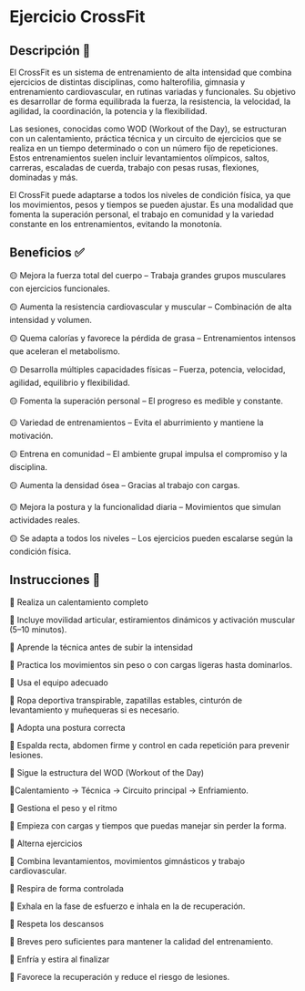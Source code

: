 # Ejercicio CrossFit

## Descripción 📖 

El CrossFit es un sistema de entrenamiento de alta intensidad que combina ejercicios de distintas disciplinas, como halterofilia, gimnasia y entrenamiento cardiovascular, en rutinas variadas y funcionales. Su objetivo es desarrollar de forma equilibrada la fuerza, la resistencia, la velocidad, la agilidad, la coordinación, la potencia y la flexibilidad.

Las sesiones, conocidas como WOD (Workout of the Day), se estructuran con un calentamiento, práctica técnica y un circuito de ejercicios que se realiza en un tiempo determinado o con un número fijo de repeticiones. Estos entrenamientos suelen incluir levantamientos olímpicos, saltos, carreras, escaladas de cuerda, trabajo con pesas rusas, flexiones, dominadas y más.

El CrossFit puede adaptarse a todos los niveles de condición física, ya que los movimientos, pesos y tiempos se pueden ajustar. Es una modalidad que fomenta la superación personal, el trabajo en comunidad y la variedad constante en los entrenamientos, evitando la monotonía.

## Beneficios ✅

🟡 Mejora la fuerza total del cuerpo – Trabaja grandes grupos musculares con ejercicios funcionales.

🟡 Aumenta la resistencia cardiovascular y muscular – Combinación de alta intensidad y volumen.

🟡 Quema calorías y favorece la pérdida de grasa – Entrenamientos intensos que aceleran el metabolismo.

🟡 Desarrolla múltiples capacidades físicas – Fuerza, potencia, velocidad, agilidad, equilibrio y flexibilidad.

🟡 Fomenta la superación personal – El progreso es medible y constante.

🟡 Variedad de entrenamientos – Evita el aburrimiento y mantiene la motivación.

🟡 Entrena en comunidad – El ambiente grupal impulsa el compromiso y la disciplina.

🟡 Aumenta la densidad ósea – Gracias al trabajo con cargas.

🟡 Mejora la postura y la funcionalidad diaria – Movimientos que simulan actividades reales.

🟡 Se adapta a todos los niveles – Los ejercicios pueden escalarse según la condición física.

## Instrucciones 🔱

🔶 Realiza un calentamiento completo

🔺 Incluye movilidad articular, estiramientos dinámicos y activación muscular (5–10 minutos).

🔶 Aprende la técnica antes de subir la intensidad

🔺 Practica los movimientos sin peso o con cargas ligeras hasta dominarlos.

🔶 Usa el equipo adecuado

🔺 Ropa deportiva transpirable, zapatillas estables, cinturón de levantamiento y muñequeras si es necesario.

🔶 Adopta una postura correcta

🔺 Espalda recta, abdomen firme y control en cada repetición para prevenir lesiones.

🔶 Sigue la estructura del WOD (Workout of the Day)

🔺Calentamiento → Técnica → Circuito principal → Enfriamiento.

🔶 Gestiona el peso y el ritmo

🔺 Empieza con cargas y tiempos que puedas manejar sin perder la forma.

🔶 Alterna ejercicios

🔺 Combina levantamientos, movimientos gimnásticos y trabajo cardiovascular.

🔶 Respira de forma controlada

🔺 Exhala en la fase de esfuerzo e inhala en la de recuperación.

🔶 Respeta los descansos

🔺 Breves pero suficientes para mantener la calidad del entrenamiento.

🔶 Enfría y estira al finalizar

🔺 Favorece la recuperación y reduce el riesgo de lesiones.
